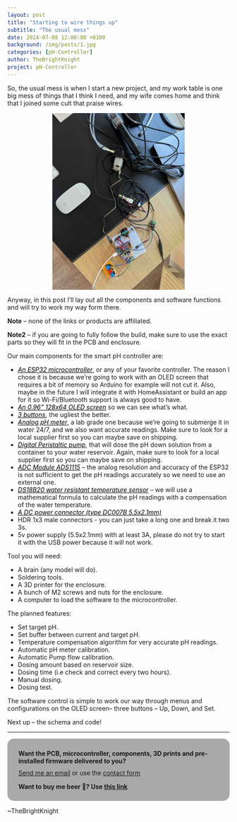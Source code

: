 ```yaml
---
layout: post
title: "Starting to wire things up"
subtitle: "The usual mess"
date: 2024-07-08 12:00:00 +0100
background: /img/posts/1.jpg
categories: [pH-Controller]
author: TheBrightKnight
project: pH-Controller
---
```


<link rel="stylesheet"
        href="https://cdnjs.cloudflare.com/ajax/libs/highlight.js/10.0.3/styles/default.min.css">
<script src="https://cdnjs.cloudflare.com/ajax/libs/highlight.js/10.0.3/highlight.min.js"></script>
<script>hljs.initHighlightingOnLoad();</script>

So, the usual mess is when I start a new project, and my work table is one big mess of things that I think I need, and my wife comes home and think that I joined some cult that praise wires.

<img src="/img/phcontroller_post2/1.jpg" style="width: 300px; margin: auto; display: block;">

Anyway, in this post I’ll lay out all the components and software functions and will try to work my way form there.

<span><font style="font-weight: bold">Note</font></span> – none of the links or products are affiliated.

<span><font style="font-weight: bold">Note2</font></span> – if you are going to fully follow the build, make sure to use the exact parts so they will fit in the PCB and enclosure.

Our main components for the smart pH controller are:

- <u><a style="color:black; font-style: italic;" href="https://www.aliexpress.com/item/1005005495948290.html">An ESP32 microcontroller</a></u>, or any of your favorite controller. The reason I chose it is because we’re going to work with an OLED screen that requires a bit of memory so Arduino for example will not cut it. Also, maybe in the future I will integrate it with HomeAssistant or build an app for it so Wi-Fi/Bluetooth support is always good to have.
- <u><a style="color:black; font-style: italic;" href="https://www.aliexpress.com/item/32896971385.html">An 0.96” 128x64 OLED screen</a></u> so we can see what’s what.
- <u><a style="color:black; font-style: italic;" href="https://www.aliexpress.com/item/1005006316492659.html">3 buttons</a></u>, the ugliest the better.
- <u><a style="color:black; font-style: italic;" href="https://www.dfrobot.com/product-2069.html">Analog pH meter</a></u>, a lab grade one because we’re going to submerge it in water 24/7, and we also want accurate readings. Make sure to look for a local supplier first so you can maybe save on shipping.
- <u><a style="color:black; font-style: italic;" href="https://www.dfrobot.com/product-1698.html">Digital Peristaltic pump</a></u>, that will dose the pH down solution from a container to your water reservoir. Again, make sure to look for a local supplier first so you can maybe save on shipping.
- <u><a style="color:black; font-style: italic;" href="https://www.amazon.de/-/en/gp/product/B07QHWLTTS">ADC Module ADS1115</a></u> – the analog resolution and accuracy of the ESP32 is not sufficient to get the pH readings accurately so we need to use an external one.
- <u><a style="color:black; font-style: italic;" href="https://www.aliexpress.com/item/1005004903983565.html">DS18B20 water resistant temperature sensor</a></u> – we will use a mathematical formula to calculate the pH readings with a compensation of the water temperature.
- <u><a style="color:black; font-style: italic;" href="https://www.aliexpress.com/item/1005003742132830.html">A DC power connector (type DC007B 5.5x2.1mm)</a></u>
- HDR 1x3 male connectors - you can just take a long one and break it two 3s.
- 5v power supply (5.5x2.1mm) with at least 3A, please do not try to start it with the USB power because it will not work.

Tool you will need:

- A brain (any model will do).
- Soldering tools.
- A 3D printer for the enclosure.
- A bunch of M2 screws and nuts for the enclosure.
- A computer to load the software to the microcontroller.

The planned features:

- Set target pH.
- Set buffer between current and target pH.
- Temperature compensation algorithm for very accurate pH readings.
- Automatic pH meter calibration.
- Automatic Pump flow calibration.
- Dosing amount based on reservoir size.
- Dosing time (i.e check and correct every two hours).
- Manual dosing.
- Dosing test.

The software control is simple to work our way through menus and configurations on the OLED screen– three buttons – Up, Down, and Set.

Next up – the schema and code!

---

<div style="background: darkgray;padding: 25px; padding-bottom: 10px; border-radius: 15px;">
<font style="font-weight: bold">Want the PCB, microcontroller, components, 3D prints and pre-installed firmware delivered to you?</font> 
<p style="margin-top: 10px"><a href="mailto:TheBrightKnight@duck.com"><u>Send me an email</u></a> or use the <a href="/contact"><u>contact form</u></a></p>

<p style="margin-top: 10px; font-weight: bold">Want to buy me beer 🍻? Use <a href="https://www.paypal.com/paypalme/TheBrightNight?country.x=DE&locale.x=en_US" target="_blank"><u>this link</u></a></p>
</div>

~TheBrightKnight
